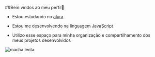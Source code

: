 ##Bem vindos ao meu perfil🥇

- Estou estudando no [alura](https://www.alura.com.br)
  
- Estou me desenvolvendo na linguagem JavaScript
  
- Utilizo esse espaço para minha organização e compartilhamento dos meus projetos desenvolvidos
  
 ![macha lenta](https://media1.tenor.com/m/AHEK-zbRKIsAAAAd/brisk-walking.gif)  
